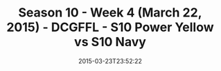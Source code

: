 ---
title: Season 10 - Week 4 (March 22, 2015) - DCGFFL - S10 Power Yellow vs S10 Navy
teams-score:
- team: _teams/s10-power-yellow.md
  score: 26
- team: _teams/s10-navy.md
  score: 6
mvp: Joe C. (Power Yellow), Tyler E. (Navy)
game-ball: N/A
season: 10
week: 0
date: '2015-03-23T23:52:22'
pageid: season-10-week-four-4435-vs-4433
---